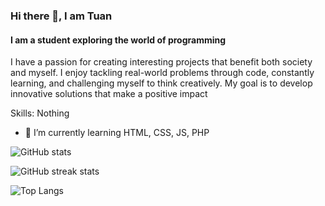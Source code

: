 ### Hi there 👋, I am Tuan
#### I am a student exploring the world of programming
I have a passion for creating interesting projects that benefit both society and myself. I enjoy tackling real-world problems through code, constantly learning, and challenging myself to think creatively. My goal is to develop innovative solutions that make a positive impact

Skills: Nothing

- 🌱 I’m currently learning HTML, CSS, JS, PHP 


![GitHub stats](https://github-readme-stats.vercel.app/api?username=tuannotfound&theme=great-gatsby&show_icons=true)  

![GitHub streak stats](https://streak-stats.demolab.com/?user=tuannotfound&theme=highcontrast)  

![Top Langs](https://github-readme-stats.vercel.app/api/top-langs/?username=tuannotfound&layout=compact)
